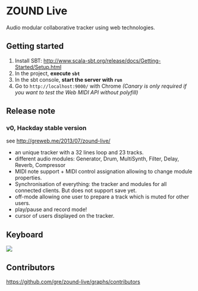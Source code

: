 ZOUND Live
===

Audio modular collaborative tracker using web technologies.

Getting started
---

1. Install SBT: http://www.scala-sbt.org/release/docs/Getting-Started/Setup.html
2. In the project, **execute `sbt`**
3. In the sbt console, **start the server with `run`**
4. Go to `http://localhost:9000/` with Chrome *(Canary is only required if you want to test the Web MIDI API without polyfill)*


Release note
---

### v0, Hackday stable version

see http://greweb.me/2013/07/zound-live/

- an unique tracker with a 32 lines loop and 23 tracks.
- different audio modules: Generator, Drum, MultiSynth, Filter, Delay, Reverb, Compressor
- MIDI note support + MIDI control assignation allowing to change module properties.
- Synchronisation of everything: the tracker and modules for all connected clients. But does not support save yet.
- off-mode allowing one user to prepare a track which is muted for other users.
- play/pause and record mode!
- cursor of users displayed on the tracker.

Keyboard
---

![](https://raw.github.com/gre/zound-live/master/docs/keyboard.svg.png)

Contributors
---

https://github.com/gre/zound-live/graphs/contributors
